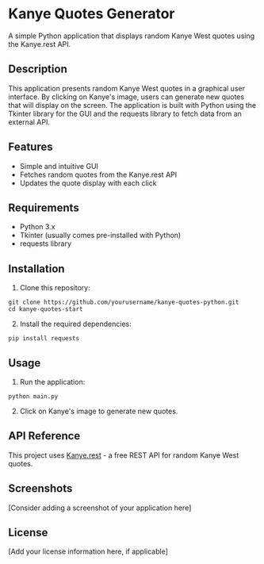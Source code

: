 # Kanye Quotes Generator

A simple Python application that displays random Kanye West quotes using the Kanye.rest API.

## Description

This application presents random Kanye West quotes in a graphical user interface. By clicking on Kanye's image, users can generate new quotes that will display on the screen. The application is built with Python using the Tkinter library for the GUI and the requests library to fetch data from an external API.

## Features

- Simple and intuitive GUI
- Fetches random quotes from the Kanye.rest API
- Updates the quote display with each click

## Requirements

- Python 3.x
- Tkinter (usually comes pre-installed with Python)
- requests library

## Installation

1. Clone this repository:
```
git clone https://github.com/yourusername/kanye-quotes-python.git
cd kanye-quotes-start
```

2. Install the required dependencies:
```
pip install requests
```

## Usage

1. Run the application:
```
python main.py
```

2. Click on Kanye's image to generate new quotes.

## API Reference

This project uses [Kanye.rest](https://kanye.rest/) - a free REST API for random Kanye West quotes.

## Screenshots

[Consider adding a screenshot of your application here]

## License

[Add your license information here, if applicable]
